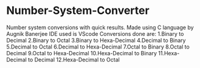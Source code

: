 # Number-System-Converter
Number system conversions with quick results. Made using C language by Augnik Banerjee
IDE used is VScode 
Conversions done are:
1.Binary to Decimal
2.Binary to Octal
3.Binary to Hexa-Decimal
4.Decimal to Binary
5.Decimal to Octal
6.Decimal to Hexa-Decimal
7.Octal to Binary
8.Octal to Decimal
9.Octal to Hexa-Decimal
10.Hexa-Decimal to Binary
11.Hexa-Decimal to Decimal
12.Hexa-Decimal to Octal
